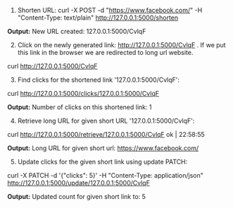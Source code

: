1. Shorten URL: curl -X POST -d "https://www.facebook.com/" -H "Content-Type: text/plain" http://127.0.0.1:5000/shorten

**Output:** New URL created: 127.0.0.1:5000/CvlqF

2. Click on the newly generated link: http://127.0.0.1:5000/CvlqF . If we put this link in the browser we are redirected to long url website. 

curl http://127.0.0.1:5000/CvlqF                            

<!-- **Output:** <!DOCTYPE HTML PUBLIC "-//W3C//DTD HTML 3.2 Final//EN">
<title>Redirecting...</title>
<h1>Redirecting...</h1>
<p>You should be redirected automatically to target URL: <a href="https://www.facebook.com/">https://www.facebook.com/</a>. If not click the link. -->

3. Find clicks for the shortened link '127.0.0.1:5000/CvlqF': 

curl http://127.0.0.1:5000/clicks/127.0.0.1:5000/CvlqF       

**Output:** Number of clicks on this shortened link: 1

4. Retrieve long URL for given short URL '127.0.0.1:5000/CvlqF':

curl http://127.0.0.1:5000/retrieve/127.0.0.1:5000/CvlqF     ok | 22:58:55 

**Output:** Long URL for given short url: https://www.facebook.com/

5. Update clicks for the given short link using update PATCH:

curl -X PATCH -d '{"clicks": 5}' -H "Content-Type: application/json" http://127.0.0.1:5000/update/127.0.0.1:5000/CvlqF

**Output:** Updated count for given short link to: 5
